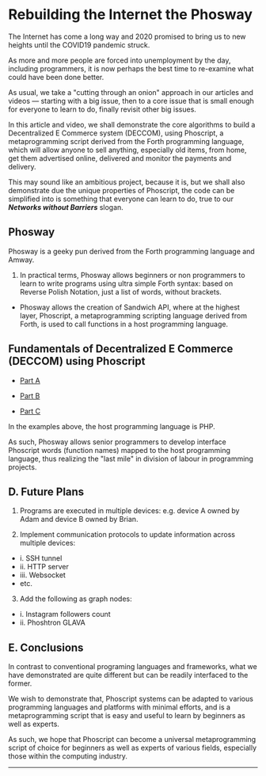 # Rebuilding the Internet the Phosway

The Internet has come a long way and 2020 promised to bring us to new heights until the COVID19 pandemic struck.

As more and more people are forced into unemployment by the day, including programmers, it is now perhaps the best time to re-examine what could have been done better.

As usual, we take a "cutting through an onion" approach in our articles and videos &mdash; starting with a big issue, then to a core issue that is small enough for everyone to learn to do, finally revisit other big issues.

In this article and video, we shall demonstrate the core algorithms to build a Decentralized E Commerce system (DECCOM), using Phoscript, a metaprogramming script derived from the Forth programming language, which will allow anyone to sell anything, especially old items, from home, get them advertised online, delivered and monitor the payments and delivery.

This may sound like an ambitious project, because it is, but we shall also demonstrate due the unique properties of Phoscript, the code can be simplified into is something that everyone can learn to do, true to our ___Networks without Barriers___ slogan.



## Phosway

Phosway is a geeky pun derived from the Forth programming language and Amway.

1) In practical terms, Phosway allows beginners or non programmers to learn to write programs using ultra simple Forth syntax: based on Reverse Polish Notation, just a list of words, without brackets.

- Phosway allows the creation of Sandwich API, where at the highest layer, Phoscript, a metaprogramming scripting language derived from Forth, is used to call functions in a host programming language.


## Fundamentals of Decentralized E Commerce (DECCOM) using Phoscript

- [Part A](https://github.com/udexon/Phosway/blob/master/12_A_Graph_JSON.md)

- [Part B](https://github.com/udexon/Phosway/blob/master/12_B_Scenarios_Code.md)

- [Part C](https://github.com/udexon/Phosway/blob/master/12_C_Self_Node.md)

In the examples above, the host programming language is PHP.

As such, Phosway allows senior programmers to develop interface Phoscript words (function names) mapped to the host programming language, thus realizing the "last mile" in division of labour in programming projects. 


## D. Future Plans

1. Programs are executed in multiple devices: e.g. device A owned by Adam and device B owned by Brian.

2. Implement communication protocols to update information across multiple devices: 
  - i. SSH tunnel
  - ii. HTTP server
  - iii. Websocket 
  - etc. 

3. Add the following as graph nodes:
  - i. Instagram followers count 
  - ii. Phoshtron GLAVA
  

## E. Conclusions

In contrast to conventional programing languages and frameworks, what we have demonstrated are quite different but can be readily interfaced to the former.

We wish to demonstrate that, Phoscript systems can be adapted to various programming languages and platforms with minimal efforts, and is a metaprogramming script that is easy and useful to learn by beginners as well as experts.

As such, we hope that Phoscript can become a universal metaprogramming script of choice for beginners as well as experts of various fields, especially those within the computing industry.


<hr>

<!--

Phoscript is the least cost common denominator that can be translated into any platforms or programming languages.


To show readers and viewers how simple our lesson is:

1222 role name mknode

Or mn ??

### Graph File JSON
Story / Scenario to Code.
Adam passes Can A to Brian.
Brian carries Can A to store room.
Create nodes for the above.

-->
